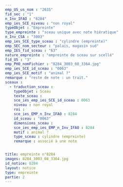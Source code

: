 ```yaml
---
emp_US_us_nom : "2635"
fid_sec : "1"
n_Inv_IFAO : "8284"
emp_ies_SCE_niveau : "non royal"
typeObjet : "Empreinte"
type_empreinte : "sceau unique avec note hiératique"
n_Inv_CSA : "3003"
emp_ies_SCE_type_sceau : "cylindre (empreinte)"
emp_SEC_nom_secteur : "palais, magasin sud"
emp_IES_fid_sceau : "63"
nature_empreinte : "empreinte de sceau sur scellé"
fid_US : "3"
emp_PHO_nomFichier : "8284_3003_08_3364.jpg"
emp_ies_SCE_id_sceau : "0063"
emp_ies_SCE_motif : "animal ?"
remarque : "reste de note : un trait."
sceaux :
  - traduction_sceau : 
    typeObjet : Sceau
    texte_sceau : 
    sce_ies_emp_ies_SCE_id_sceau : 0063
    niveau : non royal
    roi : 
    sce_ies_EMP_n_Inv_IFAO : 8284
    id_sceau : "0063"
    dimensions_sceau : 
    sce_ies_emp_ies_EMP_n_Inv_IFAO : 8284
    motif : animal ?
    type_sceau : cylindre (empreinte)
    remarque : associé à une note


title: empreinte n°8284
images: 8284_3003_08_3364.jpg
id_notice: 8284
layout: notice
type: empreinte
partie: 2
---
```

